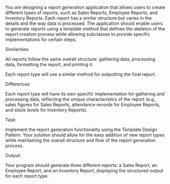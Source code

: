 You are designing a report generation application that allows users to create different types of reports, such as Sales Reports, Employee Reports, and Inventory Reports. Each report has a similar structure but varies in the details and the way data is processed. The application should enable users to generate reports using a template method that defines the skeleton of the report creation process while allowing subclasses to provide specific implementations for certain steps.



Similarities:

All reports follow the same overall structure: gathering data, processing data, formatting the report, and printing it.

Each report type will use a similar method for outputting the final report.

Differences:

Each report type will have its own specific implementation for gathering and processing data, reflecting the unique characteristics of the report (e.g., sales figures for Sales Reports, attendance records for Employee Reports, and stock levels for Inventory Reports).



Task:

Implement the report generation functionality using the Template Design Pattern. Your solution should allow for the easy addition of new report types while maintaining the overall structure and flow of the report generation process.



Output:

Your program should generate three different reports: a Sales Report, an Employee Report, and an Inventory Report, displaying the structured output for each report type.